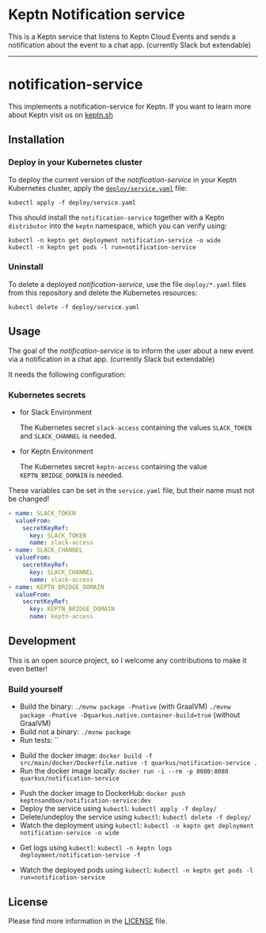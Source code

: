 # Keptn Notification service

This is a Keptn service that listens to Keptn Cloud Events and sends a notification about the event to a chat app. (currently Slack but extendable)

---

# notification-service

This implements a notification-service for Keptn. If you want to learn more about Keptn visit us on [keptn.sh](https://keptn.sh)

## Installation

### Deploy in your Kubernetes cluster

To deploy the current version of the *notification-service* in your Keptn Kubernetes cluster, apply the [`deploy/service.yaml`](deploy/service.yaml) file:

```console
kubectl apply -f deploy/service.yaml
```
This should install the `notification-service` together with a Keptn `distributor` into the `keptn` namespace, which you can verify using:

```console
kubectl -n keptn get deployment notification-service -o wide
kubectl -n keptn get pods -l run=notification-service
```

### Uninstall

To delete a deployed *notification-service*, use the file `deploy/*.yaml` files from this repository and delete the Kubernetes resources:

```console
kubectl delete -f deploy/service.yaml
```

## Usage

The goal of the *notification-service* is to inform the user about a new event via a notification in a chat app. (currently Slack but extendable)

It needs the following configuration:

### Kubernetes secrets

* for Slack Environment

  The Kubernetes secret `slack-access` containing the values `SLACK_TOKEN` and `SLACK_CHANNEL` is needed.

* for Keptn Environment

  The Kubernetes secret `keptn-access` containing the value `KEPTN_BRIDGE_DOMAIN` is needed.

These variables can be set in the `service.yaml` file, but their name must not be changed!
```yaml
- name: SLACK_TOKEN
  valueFrom:
    secretKeyRef:
      key: SLACK_TOKEN
      name: slack-access
- name: SLACK_CHANNEL
  valueFrom:
    secretKeyRef:
      key: SLACK_CHANNEL
      name: slack-access
- name: KEPTN_BRIDGE_DOMAIN
  valueFrom:
    secretKeyRef:
      key: KEPTN_BRIDGE_DOMAIN
      name: keptn-access
```

<!-- is an installation like https://github.com/keptn-sandbox/monaco-service/blob/main/README.md#option-1-monaco-projects-folders needed? -->

## Development

This is an open source project, so I welcome any contributions to make it even better!

### Build yourself

* Build the binary: `./mvnw package -Pnative` (with GraalVM) `./mvnw package -Pnative -Dquarkus.native.container-build=true` (without GraalVM)
* Build not a binary: `./mvnw package`
* Run tests: ``

<!-- what name should the docker image have / the value before the '/' -->
* Build the docker image: `docker build -f src/main/docker/Dockerfile.native -t quarkus/notification-service .`
* Run the docker image locally: `docker run -i --rm -p 8080:8080 quarkus/notification-service`

<!-- Also true for my project? -->
* Push the docker image to DockerHub: `docker push keptnsandbox/notification-service:dev`
* Deploy the service using `kubectl`: `kubectl apply -f deploy/`
* Delete/undeploy the service using `kubectl`: `kubectl delete -f deploy/`
* Watch the deployment using `kubectl`: `kubectl -n keptn get deployment notification-service -o wide`

<!-- error: a container name must be specified for pod ... What should I do? -->
* Get logs using `kubectl`: `kubectl -n keptn logs deployment/notification-service -f`

* Watch the deployed pods using `kubectl`: `kubectl -n keptn get pods -l run=notification-service`

## License

Please find more information in the [LICENSE](LICENSE) file.
